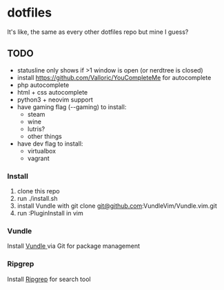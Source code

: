 # dotfiles
It's like, the same as every other dotfiles repo but mine I guess?

## TODO
* statusline only shows if >1 window is open (or nerdtree is closed)
* install https://github.com/Valloric/YouCompleteMe for autocomplete
* php autocomplete
* html + css autocomplete
* python3 + neovim support
* have gaming flag (--gaming) to install:
	* steam
	* wine
	* lutris?
	* other things
* have dev flag to install:
	* virtualbox
	* vagrant

### Install
1. clone this repo
2. run ./install.sh
3. install Vundle with git clone git@github.com:VundleVim/Vundle.vim.git
4. run :PluginInstall in vim

### Vundle
Install [ Vundle ](https://github.com/VundleVim/Vundle.vim) via Git for package management

### Ripgrep
Install [Ripgrep](https://github.com/BurntSushi/ripgrep) for search tool
